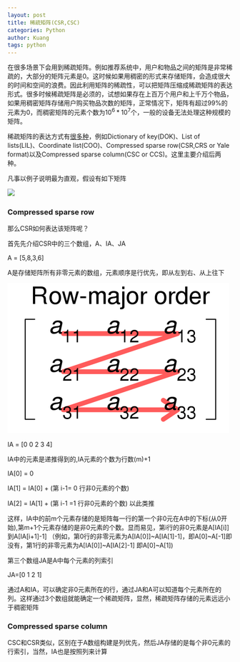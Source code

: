 ```yaml
---
layout: post
title: 稀疏矩阵(CSR,CSC)
categories: Python
author: Kuang
tags: python
---
```




在很多场景下会用到稀疏矩阵。例如推荐系统中，用户和物品之间的矩阵是非常稀疏的，大部分的矩阵元素是0。这时候如果用稠密的形式来存储矩阵，会造成很大的时间和空间的浪费。因此利用矩阵的稀疏性，可以把矩阵压缩成稀疏矩阵的表达形式。很多时候稀疏矩阵是必须的，试想如果存在上百万个用户和上千万个物品，如果用稠密矩阵存储用户购买物品次数的矩阵，正常情况下，矩阵有超过99%的元素为0，而稠密矩阵的元素个数为$10^6*10^7$个，一般的设备无法处理这种规模的矩阵。





稀疏矩阵的表达方式有[很多种](https://en.wikipedia.org/wiki/Sparse_matrix)，例如Dictionary of key(DOK)、List of lists(LIL)、Coordinate list(COO)、Compressed sparse row(CSR,CRS or Yale format)以及Compressed sparse column(CSC or CCS)。这里主要介绍后两种。

凡事以例子说明最为直观，假设有如下矩阵

![](https://wikimedia.org/api/rest_v1/media/math/render/svg/0fce3708488472b34a85f11f54d8df3eeab1aabc)



### Compressed sparse row

那么CSR如何表达该矩阵呢？

首先先介绍CSR中的三个数组，A、IA、JA

A = [5,8,3,6]

A是存储矩阵所有非零元素的数组，元素顺序是行优先，即从左到右、从上往下

![image-20181129145922052](https://raw.githubusercontent.com/CrisJk/crisjk.github.io/master/fig/sparse_matrix/rowmajor.png)

IA = [0 0 2 3 4]

IA中的元素是递推得到的,IA元素的个数为行数(m)+1

IA[0] = 0

IA[1] = IA[0] + (第 i-1= 0 行非0元素的个数)

IA[2] = IA[1] + (第 i-1 =1 行非0元素的个数)
以此类推

这样，IA中的前m个元素存储的是矩阵每一行的第一个非0元在A中的下标(从0开始),第m+1个元素存储的是非0元素的个数。显而易见，第i行的非0元素是A[IA[i]] 到A[IA[i+1]-1] （例如，第0行的非零元素为A[IA[0]]~A[IA[1]-1]，即A[0]~A[-1]即没有，第1行的非零元素为A[IA[0]]~A[IA[2]-1] 即A[0]~A[1])

第三个数组JA是A中每个元素的列索引

JA=[0 1 2 1]

通过A和IA，可以确定非0元素所在的行，通过JA和A可以知道每个元素所在的列。这样通过3个数组就能确定一个稀疏矩阵，显然，稀疏矩阵存储的元素远远小于稠密矩阵

### Compressed sparse column

CSC和CSR类似，区别在于A数组构建是列优先，然后JA存储的是每个非0元素的行索引，当然，IA也是按照列来计算











